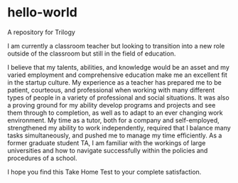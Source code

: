 # hello-world
A repository for Trilogy

I am currently a classroom teacher but looking to transition into a new role outside of the classroom but still in the field of education.

I believe that my talents, abilities, and knowledge would be an asset and my varied employment and comprehensive education make me an excellent fit in the startup culture. My experience as a teacher has prepared me to be patient, courteous, and professional when working with many different types of people in a variety of professional and social situations. It was also a proving ground for my ability develop programs and projects and see them through to completion, as well as to adapt to an ever changing work environment. My time as a tutor, both for a company and self-employed, strengthened my ability to work independently, required that I balance many tasks simultaneously, and pushed me to manage my time efficiently. As a former graduate student TA, I am familiar with the workings of large universities and how to navigate successfully within the policies and procedures of a school.

I hope you find this Take Home Test to your complete satisfaction.
